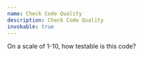 ```yaml
---
name: Check Code Quality
description: Check Code Quality
invokable: true
---
```


On a scale of 1-10, how testable is this code?